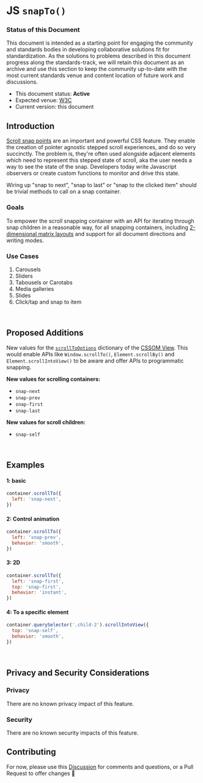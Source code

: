 # JS `snapTo()`

### Status of this Document
This document is intended as a starting point for engaging the community and standards bodies in developing collaborative solutions fit for standardization. As the solutions to
problems described in this document progress along the standards-track, we will retain this document as an archive and use this section to keep the community up-to-date with the
most current standards venue and content location of future work and discussions.
* This document status: **Active**
* Expected venue: [W3C](https://www.w3.org)
* Current version: this document

## Introduction

[Scroll snap points](https://www.w3.org/TR/css-scroll-snap-1/) are an important and powerful CSS feature. They enable the creation of pointer agnostic stepped scroll experiences, and do so very succinctly. The problem is, they're often used alongside adjacent elements which need to represent this stepped state of scroll, aka the user needs a way to see the state of the snap. Developers today write Javascript observers or create custom functions to monitor and drive this state. 

Wiring up "snap to next", "snap to last" or "snap to the clicked item" should be trivial methods to call on a snap container.

### Goals

To empower the scroll snapping container with an API for iterating through snap children in a reasonable way, for all snapping containers, including [2-dimensional matrix layouts](https://codepen.io/argyleink/pen/MWWpOmz) and support for all document directions and writing modes. 

### Use Cases

1. Carousels
2. Sliders
3. Tabousels or Carotabs
4. Media galleries
5. Slides
6. Click/tap and snap to item

<br>

## Proposed Additions
New values for the [`scrollToOptions`](https://developer.mozilla.org/en-US/docs/Web/API/ScrollToOptions) dictionary of the [CSSOM View](https://drafts.csswg.org/cssom-view/#dictdef-scrolltooptions). This would enable APIs like `Window.scrollTo()`, `Element.scrollBy()` and `Element.scrollIntoView()` to be aware and offer APIs to programmatic snapping.

**New values for scrolling containers:**
- `snap-next`
- `snap-prev`
- `snap-first`
- `snap-last`

**New values for scroll children:**
- `snap-self`

<br>

## Examples

#### 1: basic
```js
container.scrollTo({
  left: 'snap-next',
})
```

#### 2: Control animation
```js
container.scrollTo({
  left: 'snap-prev',
  behavior: 'smooth',
})
```

#### 3: 2D
```js
container.scrollTo({
  left: 'snap-first',
  top: 'snap-first',
  behavior: 'instant',
})
```

#### 4: To a specific element
```js
container.querySelector('.child-2').scrollIntoView({
  top: 'snap-self',
  behavior: 'smooth',
})
```

<br>

## Privacy and Security Considerations

### Privacy

There are no known privacy impact of this feature.

### Security

There are no known security impacts of this feature.

## Contributing
For now, please use this [Discussion](https://github.com/argyleink/ScrollSnapExplainers/discussions/13) for comments and questions, or a Pull Request to offer changes 🙏
